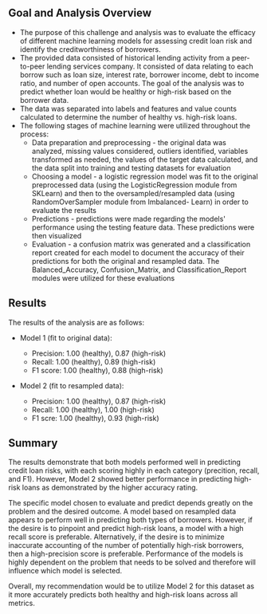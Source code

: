 ## Goal and Analysis Overview

- The purpose of this challenge and analysis was to evaluate the efficacy of different machine learning models for assessing credit loan risk and identify the creditworthiness of borrowers.  
- The provided data consisted of historical lending activity from a peer-to-peer lending services company.  It consisted of data relating to each borrow such as loan size, interest rate, borrower income, debt to income ratio, and number of open accounts.  The goal of the analysis was to predict whether loan would be healthy or high-risk based on the borrower data.  
- The data was separated into labels and features and value counts calculated to determine the number of healthy vs. high-risk loans.  
- The following stages of machine learning were utilized throughout the process:
  - Data preparation and preprocessing - the original data was analyzed, missing           values considered, outliers identified, variables transformed as needed, the           values of the target data calculated, and the data split into training and 
    testing datasets for evaluation
  - Choosing a model - a logistic regression model was fit to the original                 preprocessed data (using the LogisticRegression module from SKLearn) and then to       the oversampled/resampled data (using RandomOverSampler module from Imbalanced-       Learn) in order to evaluate the results
  - Predictions - predictions were made regarding the models' performance using the       testing feature data.  These predictions were then visualized
  - Evaluation - a confusion matrix was generated and a classification report created     for each model to document the accuracy of their predictions for both the original     and resampled data.  The Balanced_Accuracy, Confusion_Matrix, and                     Classification_Report modules were utilized for these evaluations

## Results

The results of the analysis are as follows: 

  - Model 1 (fit to original data):
    - Precision: 1.00 (healthy), 0.87 (high-risk)
    - Recall: 1.00 (healthy), 0.89 (high-risk)
    - F1 score: 1.00 (healthy), 0.88 (high-risk)

  - Model 2 (fit to resampled data):
    - Precision: 1.00 (healthy), 0.87 (high-risk)
    - Recall: 1.00 (healthy), 1.00 (high-risk)
    - F1 scre: 1.00 (healthy), 0.93 (high-risk)

## Summary

The results demonstrate that both models performed well in predicting credit loan risks, with each scoring highly in each category (precition, recall, and F1).  However, Model 2 showed better performance in predicting high-risk loans as demonstrated by the higher accuracy rating.  

The specific model chosen to evaluate and predict depends greatly on the problem and the desired outcome.  A model based on resampled data appears to perform well in predicting both types of borrowers.  However, if the desire is to pinpoint and predict high-risk loans, a model with a high recall score is preferable.  Alternatively, if the desire is to minimize inaccurate accounting of the number of potentially high-risk borrowers, then a high-precision score is preferable.  Performance of the models is highly dependent on the problem that needs to be solved and therefore will influence which model is selected. 

Overall, my recommendation would be to utilize Model 2 for this dataset as it more accurately predicts both healthy and high-risk loans across all metrics.  
